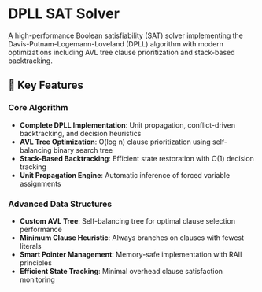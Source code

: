 # DPLL SAT Solver

A high-performance Boolean satisfiability (SAT) solver implementing the Davis-Putnam-Logemann-Loveland (DPLL) algorithm with modern optimizations including AVL tree clause prioritization and stack-based backtracking.

## 🚀 Key Features

### Core Algorithm
- **Complete DPLL Implementation**: Unit propagation, conflict-driven backtracking, and decision heuristics
- **AVL Tree Optimization**: O(log n) clause prioritization using self-balancing binary search tree
- **Stack-Based Backtracking**: Efficient state restoration with O(1) decision tracking
- **Unit Propagation Engine**: Automatic inference of forced variable assignments

### Advanced Data Structures
- **Custom AVL Tree**: Self-balancing tree for optimal clause selection performance
- **Minimum Clause Heuristic**: Always branches on clauses with fewest literals
- **Smart Pointer Management**: Memory-safe implementation with RAII principles
- **Efficient State Tracking**: Minimal overhead clause satisfaction monitoring
